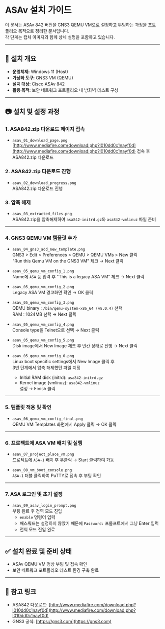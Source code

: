 # ASAv 설치 가이드

이 문서는 ASAv 842 버전을 GNS3 QEMU VM으로 설정하고 부팅하는 과정을 포트폴리오 목적으로 정리한 문서입니다.  
각 단계는 캡처 이미지와 함께 상세 설명을 포함하고 있습니다.

---

## 📌 설치 개요

- **운영체제:** Windows 11 (Host)  
- **가상화 도구:** GNS3 VM (QEMU)  
- **설치 대상:** Cisco ASAv 842  
- **활용 목적:** 보안 네트워크 포트폴리오 내 방화벽 테스트 구성  

---

## 📷 설치 및 설정 과정

### 1. ASA842.zip 다운로드 페이지 접속

- `asav_01_download_page.png`  
  [http://www.mediafire.com/download.php?l010dd0c1nayf0d](http://www.mediafire.com/download.php?l010dd0c1nayf0d) 접속 후 ASA842.zip 다운로드 

### 2. ASA842.zip 다운로드 진행

- `asav_02_download_progress.png`  
  ASA842.zip 다운로드 진행

### 3. 압축 해제

- `asav_03_extracted_files.png`  
  ASA842.zip을 압축해제하여 `asa842-initrd.gz`와 `asa842-vmlinuz` 파일 준비

---

### 4. GNS3 QEMU VM 템플릿 추가

- `asav_04_gns3_add_new_template.png`  
  GNS3 > Edit > Preferences > QEMU > QEMU VMs > New 클릭  
  "Run this Qemu VM on the GNS3 VM" 체크 → Next 클릭  

- `asav_05_qemu_vm_config_1.png`  
  Name에 `ASA` 등 입력 후 "This is a legacy ASA VM" 체크 → Next 클릭  

- `asav_05_qemu_vm_config_2.png`  
  Legacy ASA VM 경고화면 확인 → OK 클릭  

- `asav_05_qemu_vm_config_3.png`  
  QEMU binary : `/bin/qemu-system-x86_64 (v8.0.4)` 선택  
  RAM : 1024MB 선택 
  → Next 클릭  

- `asav_05_qemu_vm_config_4.png`  
  Console type을 Telnet으로 선택 → Next 클릭  

- `asav_05_qemu_vm_config_5.png`  
  Disk image에서 New Image 체크 후 빈칸 상태로 진행 → Next 클릭  

- `asav_05_qemu_vm_config_6.png`  
  Linux boot specific settings에서 New Image 클릭 후  
  3번 단계에서 압축 해제했던 파일 지정  
  - Initial RAM disk (initrd): `asa842-initrd.gz`  
  - Kernel image (vmlinuz): `asa842-vmlinuz`  
  설정 → Finish 클릭  

---

### 5. 템플릿 적용 및 확인

- `asav_06_qemu_vm_config_final.png`  
  QEMU VM Templates 화면에서 Apply 클릭 → OK 클릭  

---

### 6. 프로젝트에 ASA VM 배치 및 실행

- `asav_07_project_place_vm.png`  
  프로젝트에 `ASA-1` 배치 후 우클릭 → Start 클릭하여 가동  

- `asav_08_vm_boot_console.png`  
  `ASA-1` 더블 클릭하여 PuTTY로 접속 후 부팅 확인 

---

### 7. ASA 로그인 및 초기 설정

- `asav_09_asav_login_prompt.png`  
  부팅 완료 후 전역 모드 진입
  - `enable` 명령어 입력  
  - 패스워드는 설정하지 않았기 때문에 `Password:` 프롬프트에서 그냥 Enter 입력  
  - 전역 모드 진입 완료  

---

## ✅ 설치 완료 및 준비 상태

- ASAv QEMU VM 정상 부팅 및 접속 확인  
- 보안 네트워크 포트폴리오 테스트 환경 구축 완료  

---

## 📎 참고 링크

- ASA842 다운로드: [http://www.mediafire.com/download.php?l010dd0c1nayf0d](http://www.mediafire.com/download.php?l010dd0c1nayf0d)  
- GNS3 공식: [https://gns3.com](https://gns3.com)  
